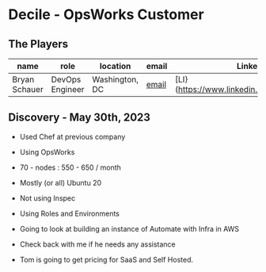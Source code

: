 # Decile - OpsWorks Customer

## The Players

| name          | role            | location       | email                     | LinkedIn                                     | notes |
| ------------- | --------------- | -------------- | ------------------------- | -------------------------------------------- | ----- |
| Bryan Schauer | DevOps Engineer | Washington, DC | [email](bryan@decile.com) | [LI}(https://www.linkedin.com/in/schauebc/)] |       |

## Discovery - May 30th, 2023

* Used Chef at previous company

* Using OpsWorks
* 70 - nodes : 550 - 650 / month
* Mostly (or all) Ubuntu 20
* Not using Inspec
* Using Roles and Environments

* Going to look at building an instance of Automate with Infra in AWS
* Check back with me if he needs any assistance

* Tom is going to get pricing for SaaS and Self Hosted.
